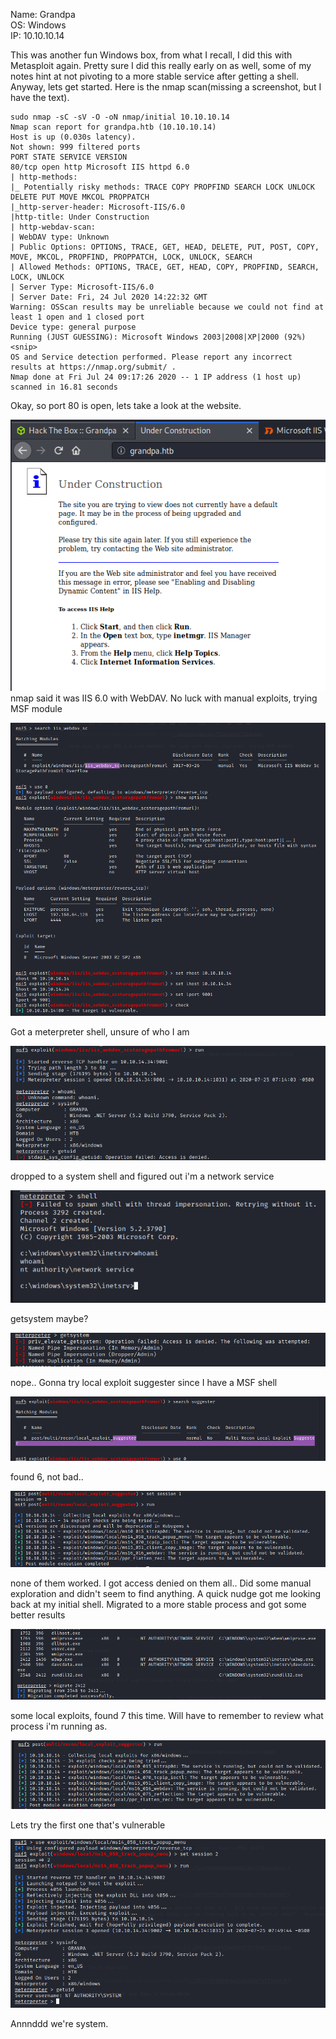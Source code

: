 Name:   Grandpa  
OS:     Windows  
IP:     10.10.10.14  

This was another fun Windows box, from what I recall, I did this with Metasploit again.  Pretty sure I did this really early on as well, some of my notes hint at not pivoting to a more stable service after getting a shell.  Anyway, lets get started.  Here is the nmap scan(missing a screenshot, but I have the text).

    sudo nmap -sC -sV -O -oN nmap/initial 10.10.10.14
    Nmap scan report for grandpa.htb (10.10.10.14)
    Host is up (0.030s latency).
    Not shown: 999 filtered ports
    PORT STATE SERVICE VERSION
    80/tcp open http Microsoft IIS httpd 6.0
    | http-methods:
    |_ Potentially risky methods: TRACE COPY PROPFIND SEARCH LOCK UNLOCK DELETE PUT MOVE MKCOL PROPPATCH
    |_http-server-header: Microsoft-IIS/6.0
    |http-title: Under Construction
    | http-webdav-scan:
    | WebDAV type: Unknown
    | Public Options: OPTIONS, TRACE, GET, HEAD, DELETE, PUT, POST, COPY, MOVE, MKCOL, PROPFIND, PROPPATCH, LOCK, UNLOCK, SEARCH
    | Allowed Methods: OPTIONS, TRACE, GET, HEAD, COPY, PROPFIND, SEARCH, LOCK, UNLOCK
    | Server Type: Microsoft-IIS/6.0
    | Server Date: Fri, 24 Jul 2020 14:22:32 GMT
    Warning: OSScan results may be unreliable because we could not find at least 1 open and 1 closed port
    Device type: general purpose
    Running (JUST GUESSING): Microsoft Windows 2003|2008|XP|2000 (92%)
    <snip>
    OS and Service detection performed. Please report any incorrect results at https://nmap.org/submit/ .
    Nmap done at Fri Jul 24 09:17:26 2020 -- 1 IP address (1 host up) scanned in 16.81 seconds  
    
Okay, so port 80 is open, lets take a look at the website.
 
![](./b03b1809eaa5c7bd5441ecb382dbea97.png)  
nmap said it was IIS 6.0 with WebDAV. No luck with manual exploits, trying MSF module

![](./d528444f87b1cf74539a38da38dbf1b6.png)

Got a meterpreter shell, unsure of who I am

![](./95f0a7352921589b6575c8ad666e8ed9.png)

dropped to a system shell and figured out i'm a network service

![](./152560b82a5ed12f57383590a9e7a692.png)

getsystem maybe?

![](./66056e52825242bf29c37831477f6807.png)

nope.. Gonna try local exploit suggester since I have a MSF shell

![](./31eb8ce2cb6b54003067395e508f7aba.png)

found 6, not bad..

![](./d9cc8b214ba0a461130d23b0134cf647.png)

none of them worked. I got access denied on them all.. Did some manual exploration and didn't seem to find anything. A quick nudge got me looking back at my initial shell. Migrated to a more stable process and got some better results

![](./97439dcd2114d58270a7e25c8f4eb6fc.png)

some local exploits, found 7 this time. Will have to remember to review what process i'm running as.

![](./4b57edb75a2a5db7e36ea24135ae8582.png)

Lets try the first one that's vulnerable

![](./984d8697c703835c00fe290735497256.png)

Annnddd we're system.
